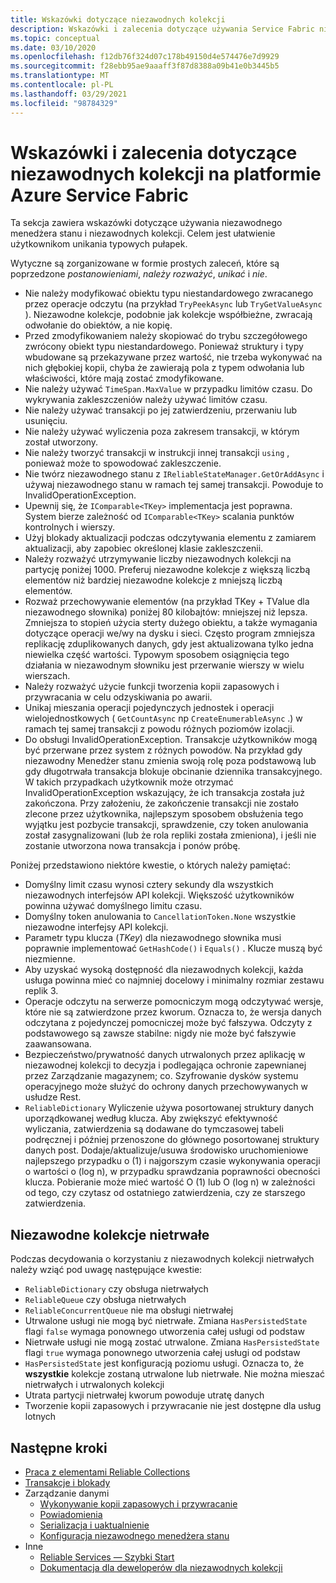 ```yaml
---
title: Wskazówki dotyczące niezawodnych kolekcji
description: Wskazówki i zalecenia dotyczące używania Service Fabric niezawodnych kolekcji w aplikacji Service Fabric platformy Azure.
ms.topic: conceptual
ms.date: 03/10/2020
ms.openlocfilehash: f12db76f324d07c178b49150d4e574476e7d9929
ms.sourcegitcommit: f28ebb95ae9aaaff3f87d8388a09b41e0b3445b5
ms.translationtype: MT
ms.contentlocale: pl-PL
ms.lasthandoff: 03/29/2021
ms.locfileid: "98784329"
---
```

# <a name="guidelines-and-recommendations-for-reliable-collections-in-azure-service-fabric"></a>Wskazówki i zalecenia dotyczące niezawodnych kolekcji na platformie Azure Service Fabric
Ta sekcja zawiera wskazówki dotyczące używania niezawodnego menedżera stanu i niezawodnych kolekcji. Celem jest ułatwienie użytkownikom unikania typowych pułapek.

Wytyczne są zorganizowane w formie prostych zaleceń, które są poprzedzone *postanowieniami*, *należy rozważyć*, *unikać* i *nie*.

* Nie należy modyfikować obiektu typu niestandardowego zwracanego przez operacje odczytu (na przykład `TryPeekAsync` lub `TryGetValueAsync` ). Niezawodne kolekcje, podobnie jak kolekcje współbieżne, zwracają odwołanie do obiektów, a nie kopię.
* Przed zmodyfikowaniem należy skopiować do trybu szczegółowego zwrócony obiekt typu niestandardowego. Ponieważ struktury i typy wbudowane są przekazywane przez wartość, nie trzeba wykonywać na nich głębokiej kopii, chyba że zawierają pola z typem odwołania lub właściwości, które mają zostać zmodyfikowane.
* Nie należy używać `TimeSpan.MaxValue` w przypadku limitów czasu. Do wykrywania zakleszczeniów należy używać limitów czasu.
* Nie należy używać transakcji po jej zatwierdzeniu, przerwaniu lub usunięciu.
* Nie należy używać wyliczenia poza zakresem transakcji, w którym został utworzony.
* Nie należy tworzyć transakcji w instrukcji innej transakcji `using` , ponieważ może to spowodować zakleszczenie.
* Nie twórz niezawodnego stanu z `IReliableStateManager.GetOrAddAsync` i używaj niezawodnego stanu w ramach tej samej transakcji. Powoduje to InvalidOperationException.
* Upewnij się, że `IComparable<TKey>` implementacja jest poprawna. System bierze zależność od `IComparable<TKey>` scalania punktów kontrolnych i wierszy.
* Użyj blokady aktualizacji podczas odczytywania elementu z zamiarem aktualizacji, aby zapobiec określonej klasie zakleszczenii.
* Należy rozważyć utrzymywanie liczby niezawodnych kolekcji na partycję poniżej 1000. Preferuj niezawodne kolekcje z większą liczbą elementów niż bardziej niezawodne kolekcje z mniejszą liczbą elementów.
* Rozważ przechowywanie elementów (na przykład TKey + TValue dla niezawodnego słownika) poniżej 80 kilobajtów: mniejszej niż lepsza. Zmniejsza to stopień użycia sterty dużego obiektu, a także wymagania dotyczące operacji we/wy na dysku i sieci. Często program zmniejsza replikację zduplikowanych danych, gdy jest aktualizowana tylko jedna niewielka część wartości. Typowym sposobem osiągnięcia tego działania w niezawodnym słowniku jest przerwanie wierszy w wielu wierszach.
* Należy rozważyć użycie funkcji tworzenia kopii zapasowych i przywracania w celu odzyskiwania po awarii.
* Unikaj mieszania operacji pojedynczych jednostek i operacji wielojednostkowych ( `GetCountAsync` np `CreateEnumerableAsync` .) w ramach tej samej transakcji z powodu różnych poziomów izolacji.
* Do obsługi InvalidOperationException. Transakcje użytkowników mogą być przerwane przez system z różnych powodów. Na przykład gdy niezawodny Menedżer stanu zmienia swoją rolę poza podstawową lub gdy długotrwała transakcja blokuje obcinanie dziennika transakcyjnego. W takich przypadkach użytkownik może otrzymać InvalidOperationException wskazujący, że ich transakcja została już zakończona. Przy założeniu, że zakończenie transakcji nie zostało zlecone przez użytkownika, najlepszym sposobem obsłużenia tego wyjątku jest pozbycie transakcji, sprawdzenie, czy token anulowania został zasygnalizowani (lub że rola repliki została zmieniona), i jeśli nie zostanie utworzona nowa transakcja i ponów próbę.  

Poniżej przedstawiono niektóre kwestie, o których należy pamiętać:

* Domyślny limit czasu wynosi cztery sekundy dla wszystkich niezawodnych interfejsów API kolekcji. Większość użytkowników powinna używać domyślnego limitu czasu.
* Domyślny token anulowania to `CancellationToken.None` wszystkie niezawodne interfejsy API kolekcji.
* Parametr typu klucza (*TKey*) dla niezawodnego słownika musi poprawnie implementować `GetHashCode()` i `Equals()` . Klucze muszą być niezmienne.
* Aby uzyskać wysoką dostępność dla niezawodnych kolekcji, każda usługa powinna mieć co najmniej docelowy i minimalny rozmiar zestawu replik 3.
* Operacje odczytu na serwerze pomocniczym mogą odczytywać wersje, które nie są zatwierdzone przez kworum.
  Oznacza to, że wersja danych odczytana z pojedynczej pomocniczej może być fałszywa.
  Odczyty z podstawowego są zawsze stabilne: nigdy nie może być fałszywie zaawansowana.
* Bezpieczeństwo/prywatność danych utrwalonych przez aplikację w niezawodnej kolekcji to decyzja i podlegająca ochronie zapewnianej przez Zarządzanie magazynem; co. Szyfrowanie dysków systemu operacyjnego może służyć do ochrony danych przechowywanych w usłudze Rest.
* `ReliableDictionary` Wyliczenie używa posortowanej struktury danych uporządkowanej według klucza. Aby zwiększyć efektywność wyliczania, zatwierdzenia są dodawane do tymczasowej tabeli podręcznej i później przenoszone do głównego posortowanej struktury danych post. Dodaje/aktualizuje/usuwa środowisko uruchomieniowe najlepszego przypadku o (1) i najgorszym czasie wykonywania operacji o wartości o (log n), w przypadku sprawdzania poprawności obecności klucza. Pobieranie może mieć wartość O (1) lub O (log n) w zależności od tego, czy czytasz od ostatniego zatwierdzenia, czy ze starszego zatwierdzenia.

## <a name="volatile-reliable-collections"></a>Niezawodne kolekcje nietrwałe
Podczas decydowania o korzystaniu z niezawodnych kolekcji nietrwałych należy wziąć pod uwagę następujące kwestie:

* ```ReliableDictionary``` czy obsługa nietrwałych
* ```ReliableQueue``` czy obsługa nietrwałych
* ```ReliableConcurrentQueue``` nie ma obsługi nietrwałej
* Utrwalone usługi nie mogą być nietrwałe. Zmiana ```HasPersistedState``` flagi ```false``` wymaga ponownego utworzenia całej usługi od podstaw
* Nietrwałe usługi nie mogą zostać utrwalone. Zmiana ```HasPersistedState``` flagi ```true``` wymaga ponownego utworzenia całej usługi od podstaw
* ```HasPersistedState``` jest konfiguracją poziomu usługi. Oznacza to, że **wszystkie** kolekcje zostaną utrwalone lub nietrwałe. Nie można mieszać nietrwałych i utrwalonych kolekcji
* Utrata partycji nietrwałej kworum powoduje utratę danych
* Tworzenie kopii zapasowych i przywracanie nie jest dostępne dla usług lotnych

## <a name="next-steps"></a>Następne kroki
* [Praca z elementami Reliable Collections](service-fabric-work-with-reliable-collections.md)
* [Transakcje i blokady](service-fabric-reliable-services-reliable-collections-transactions-locks.md)
* Zarządzanie danymi
  * [Wykonywanie kopii zapasowych i przywracanie](service-fabric-reliable-services-backup-restore.md)
  * [Powiadomienia](service-fabric-reliable-services-notifications.md)
  * [Serializacja i uaktualnienie](service-fabric-application-upgrade-data-serialization.md)
  * [Konfiguracja niezawodnego menedżera stanu](service-fabric-reliable-services-configuration.md)
* Inne
  * [Reliable Services — Szybki Start](service-fabric-reliable-services-quick-start.md)
  * [Dokumentacja dla deweloperów dla niezawodnych kolekcji](/dotnet/api/microsoft.servicefabric.data.collections#microsoft_servicefabric_data_collections)
